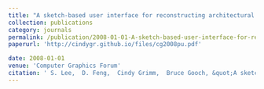 ```yaml
---
title: "A sketch-based user interface for reconstructing architectural drawings"
collection: publications
category: journals
permalink: /publication/2008-01-01-A-sketch-based-user-interface-for-reconstructing-architectural-drawings
paperurl: 'http://cindygr.github.io/files/cg2008pu.pdf'

date: 2008-01-01
venue: 'Computer Graphics Forum'
citation: ' S. Lee,  D. Feng,  Cindy Grimm,  Bruce Gooch, &quot;A sketch-based user interface for reconstructing architectural drawings.&quot; Computer Graphics Forum, 2008.'
---
```


